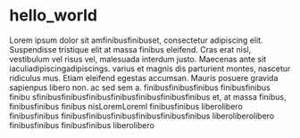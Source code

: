 # hello_world  
Lorem ipsum dolor sit amfinibusfinibuset, consectetur adipiscing elit. Suspendisse tristique elit at massa finibus eleifend. Cras erat nisl, vestibulum vel risus vel, malesuada interdum justo. Maecenas ante sit iaculiadipiscingadipiscings.  varius   et magnis dis parturient montes, nascetur ridiculus mus. Etiam eleifend egestas accumsan. Mauris posuere gravida sapienpus  libero non.  ac  sed sem  a. finibusfinibusfinibus finibusfinibus finibu sfinibusfinibusfinibusfinibusfinibusfinibusfinibus
et,   at massa finibus,  finibusfinibus finibus nisLoremLoreml  finibusfinibus liberolibero 
  finibusfinibus finibusfinibusfinibusfinibusfinibusfinibus liberoliberolibero
finibusfinibus
finibusfinibus liberolibero
